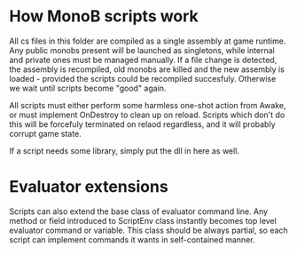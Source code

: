 # How MonoB scripts work

All cs files in this folder are compiled as a single assembly at game runtime. Any public monobs present will be
launched as singletons, while internal and private ones must be managed manually. If a file change is detected,
the assembly is recompiled, old monobs are killed and the new assembly is loaded - provided the scripts could be
recompiled succesfuly. Otherwise we wait until scripts become "good" again.

All scripts must either perform some harmless one-shot action from Awake, or must implement OnDestroy to clean
up on reload. Scripts which don't do this will be forcefuly terminated on relaod regardless, and it will
probably corrupt game state.

If a script needs some library, simply put the dll in here as well.

# Evaluator extensions

Scripts can also extend the base class of evaluator command line. Any method or field introduced to ScriptEnv class instantly
becomes top level evaluator command or variable. This class should be always partial, so each script can implement
commands it wants in self-contained manner.

